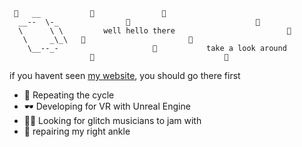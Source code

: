 ```
 🌟   __           🌟               🌟
  __--  \-_               🌟                            🌟
  \      \ \         well hello there                         🌟
   \     _\_\   🌟                       🌟
    \__--_-                     🌟           take a look around
                  🌟                             🌟
```

if you havent seen [my website](https://starmaid.github.io), you should go there first

- 🔁 Repeating the cycle
- 🕶 Developing for VR with Unreal Engine
- 👯‍♀️ Looking for glitch musicians to jam with
- 🦴 repairing my right ankle

<!--
**starmaid/starmaid** is a ✨ _special_ ✨ repository because its `README.md` (this file) appears on your GitHub profile.

Here are some ideas to get you started:

- 🔭 I’m currently working on ...
- 🌱 I’m currently learning ...
- 👯 I’m looking to collaborate on ...
- 🤔 I’m looking for help with ...
- 💬 Ask me about ...
- 📫 How to reach me: ...
- 😄 Pronouns: ...
- ⚡ Fun fact: ...
-->
